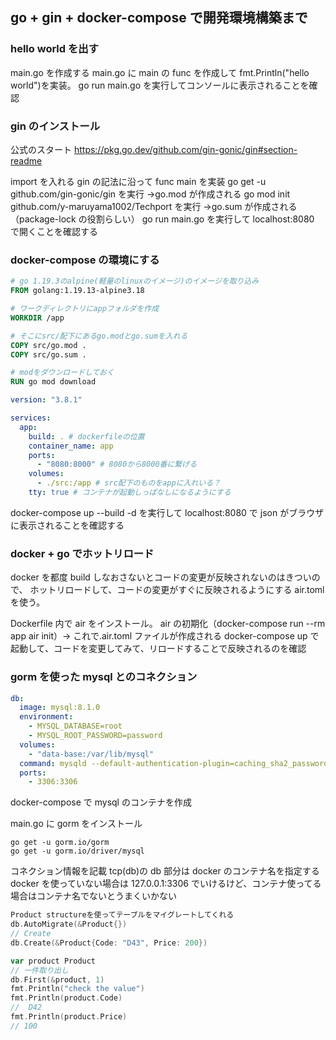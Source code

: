 ## go + gin + docker-compose で開発環境構築まで

### hello world を出す

main.go を作成する
main.go に main の func を作成して fmt.Println("hello world")を実装。
go run main.go
を実行してコンソールに表示されることを確認

### gin のインストール

公式のスタート
https://pkg.go.dev/github.com/gin-gonic/gin#section-readme

import を入れる
gin の記法に沿って func main を実装
go get -u github.com/gin-gonic/gin
を実行 →go.mod が作成される
go mod init github.com/y-maruyama1002/Techport
を実行 →go.sum が作成される（package-lock の役割らしい）
go run main.go
を実行して
localhost:8080 で開くことを確認する

### docker-compose の環境にする

```dockerfile
# go 1.19.3のalpine(軽量のlinuxのイメージ)のイメージを取り込み
FROM golang:1.19.13-alpine3.18

# ワークディレクトリにappフォルダを作成
WORKDIR /app

# そこにsrc/配下にあるgo.modとgo.sumを入れる
COPY src/go.mod .
COPY src/go.sum .

# modをダウンロードしておく
RUN go mod download
```

```yml
version: "3.8.1"

services:
  app:
    build: . # dockerfileの位置
    container_name: app
    ports:
      - "8080:8000" # 8080から8000番に繋げる
    volumes:
      - ./src:/app # src配下のものをappに入れいる？
    tty: true # コンテナが起動しっぱなしになるようにする
```

docker-compose up --build -d
を実行して
localhost:8080 で json がブラウザに表示されることを確認する

### docker + go でホットリロード

docker を都度 build しなおさないとコードの変更が反映されないのはきついので、
ホットリロードして、コードの変更がすぐに反映されるようにする
air.toml を使う。

Dockerfile 内で air をインストール。
air の初期化（docker-compose run --rm app air init）→ これで.air.toml ファイルが作成される
docker-compose up で起動して、コードを変更してみて、リロードすることで反映されるのを確認

### gorm を使った mysql とのコネクション

```yaml
db:
  image: mysql:8.1.0
  environment:
    - MYSQL_DATABASE=root
    - MYSQL_ROOT_PASSWORD=password
  volumes:
    - "data-base:/var/lib/mysql"
  command: mysqld --default-authentication-plugin=caching_sha2_password
  ports:
    - 3306:3306
```

docker-compose で mysql のコンテナを作成

main.go に gorm をインストール

```
go get -u gorm.io/gorm
go get -u gorm.io/driver/mysql
```

コネクション情報を記載
tcp(db)の db 部分は docker のコンテナ名を指定する
docker を使っていない場合は 127.0.0.1:3306 でいけるけど、コンテナ使ってる場合はコンテナ名でないとうまくいかない

```go
Product structureを使ってテーブルをマイグレートしてくれる
db.AutoMigrate(&Product{})
// Create
db.Create(&Product{Code: "D43", Price: 200})

var product Product
// 一件取り出し
db.First(&product, 1)
fmt.Println("check the value")
fmt.Println(product.Code)
//  D42
fmt.Println(product.Price)
// 100
```
